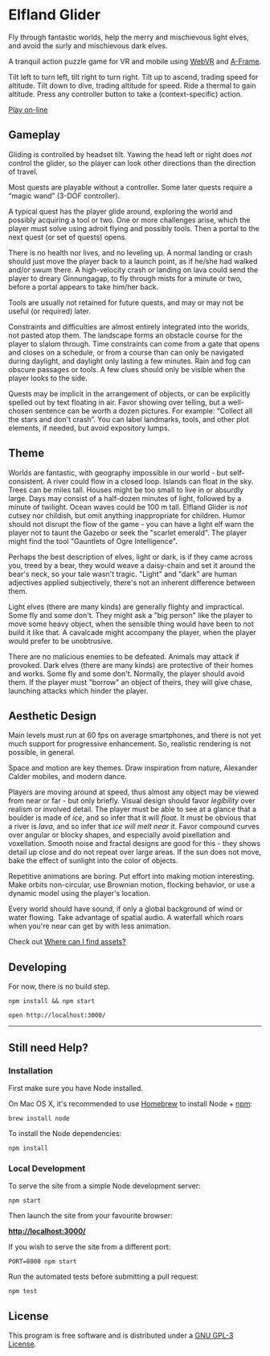# Elfland Glider

Fly through fantastic worlds, 
help the merry and mischievous light elves, 
and avoid the surly and mischievous dark elves.

A tranquil action puzzle game for VR and mobile 
using [WebVR](https://webvr.info/) and [A-Frame](https://aframe.io).

Tilt left to turn left, tilt right to turn right. 
Tilt up to ascend, trading speed for altitude.
Tilt down to dive, trading altitude for speed.
Ride a thermal to gain altitude.
Press any controller button to take a (context-specific) action.

[Play on-line](https://dougreeder.github.io/elfland-glider/arches/index.html)

## Gameplay
Gliding is controlled by headset tilt. 
Yawing the head left or right does *not* control the glider,
so the player can look other directions than the direction of travel.

Most quests are playable without a controller.
Some later quests require a “magic wand” (3-DOF controller).

A typical quest has the player glide around, exploring the world and possibly acquiring a tool or two.
One or more challenges arise, which the player must solve using adroit flying and possibly tools.
Then a portal to the next quest (or set of quests) opens.

There is no health nor lives, and no leveling up. 
A normal landing or crash should just move the player back to a launch point, as if he/she had walked and/or swum there.
A high-velocity crash or landing on lava could send the player to dreary Ginnungagap, 
to fly through mists for a minute or two, before a portal appears to take him/her back.

Tools are usually not retained for future quests, and may or may not be useful (or required) later.

Constraints and difficulties are almost entirely integrated into the worlds, not pasted atop them.
The landscape forms an obstacle course for the player to slalom through.
Time constraints can come from a gate that opens and closes on a schedule,
or from a course than can only be navigated during daylight, and daylight only lasting a few minutes.
Rain and fog can obscure passages or tools.
A few clues should only be visible when the player looks to the side.

Quests may be implicit in the arrangement of objects, 
or can be explicitly spelled out by text floating in air.
Favor showing over telling, but a well-chosen sentence can be worth a dozen pictures.
For example: “Collect all the stars and don't crash”.
You can label landmarks, tools, and other plot elements, if needed, but avoid expository lumps.

## Theme
Worlds are fantastic, with geography impossible in our world - but self-consistent.
A river could flow in a closed loop.
Islands can float in the sky.
Trees can be miles tall.
Houses might be too small to live in or absurdly large.
Days may consist of a half-dozen minutes of light, followed by a minute of twilight.
Ocean waves could be 100 m tall.
Elfland Glider is *not* cutsey nor childish,
but omit anything inappropriate for children.
Humor should not disrupt the flow of the game -
you can have a light elf warn the player not to taunt the Gazebo or seek the "scarlet emerald".
The player might find the tool "Gauntlets of Ogre Intelligence".

Perhaps the best description of elves, light or dark, is if they came across you, treed by a bear, 
they would weave a daisy-chain and set it around the bear's neck, so your tale wasn't tragic.
"Light" and "dark" are human adjectives applied subjectively,
there's not an inherent difference between them.

Light elves (there are many kinds) are generally flighty and impractical.
Some fly and some don't.
They might ask a "big person" like the player to move some heavy object,
when the sensible thing would have been to not build it like that.
A cavalcade might accompany the player, when the player would prefer to be unobtrusive.

There are no malicious enemies to be defeated.
Animals may attack if provoked.
Dark elves (there are many kinds) are protective of their homes and works.
Some fly and some don't.
Normally, the player should avoid them.
If the player must "borrow" an object of theirs, they will give chase,
launching attacks which hinder the player.

## Aesthetic Design

Main levels must run at 60 fps on average smartphones, and there is not yet much support for progressive enhancement.
So, realistic rendering is not possible, in general.

Space and motion are key themes. Draw inspiration from nature, Alexander Calder mobiles, and modern dance.

Players are moving around at speed, thus almost any object may be viewed from near or far - 
but only briefly. Visual design should favor *legibility* over realism or involved detail.
The player must be able to see at a glance that a boulder is made of *ice*, and so infer that it will *float*.
It must be obvious that a river is *lava*, and so infer that *ice will melt near it*.
Favor compound curves over angular or blocky shapes, and especially avoid pixellation and voxellation.
Smooth noise and fractal designs are good for this - they shows detail up close and do not repeat over large areas.
If the sun does not move, bake the effect of sunlight into the color of objects. 

Repetitive animations are boring.
Put effort into making motion interesting. 
Make orbits non-circular, use Brownian motion, flocking behavior,
or use a dynamic model using the player's location.

Every world should have sound, if only a global background of wind or water flowing.
Take advantage of spatial audio. A waterfall which roars when you're near can get by with less animation. 

Check out  [Where can I find assets?](https://aframe.io/docs/0.7.0/introduction/faq.html#where-can-i-find-assets)


## Developing
For now, there is no build step.

`npm install && npm start`

`open http://localhost:3000/`

***

## Still need Help?

### Installation

First make sure you have Node installed.

On Mac OS X, it's recommended to use [Homebrew](http://brew.sh/) to install Node + [npm](https://www.npmjs.com):

    brew install node

To install the Node dependencies:

    npm install


### Local Development

To serve the site from a simple Node development server:

    npm start

Then launch the site from your favourite browser:

[__http://localhost:3000/__](http://localhost:3000/)

If you wish to serve the site from a different port:

    PORT=8000 npm start

Run the automated tests before submitting a pull request:

	npm test

## License

This program is free software and is distributed under a [GNU GPL-3 License](LICENSE).
